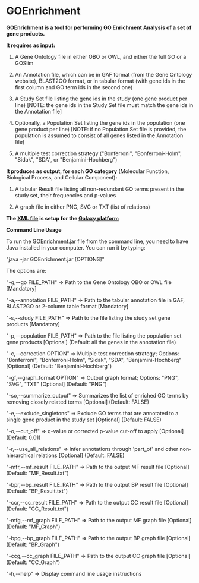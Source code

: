 # GOEnrichment

<b>GOEnrichment is a tool for performing GO Enrichment Analysis of a set of gene products.</b>

<b>It requires as input:</b>

1) A Gene Ontology file in either OBO or OWL, and either the full GO or a GOSlim

2) An Annotation file, which can be in GAF format (from the Gene Ontology website),
   BLAST2GO format, or in tabular format (with gene ids in the first column and GO term ids in the second one)

3) A Study Set file listing the gene ids in the study (one gene product per line)
   [NOTE: the gene ids in the Study Set file must match the gene ids in the Annotation file]

4) Optionally, a Population Set listing the gene ids in the population (one gene product per line)
   [NOTE: if no Population Set file is provided, the population is assumed to consist of all genes listed in
   the Annotation file]

5) A multiple test correction strategy ("Bonferroni", "Bonferroni-Holm", "Sidak", "SDA", or "Benjamini-Hochberg")

<b>It produces as output, for each GO category</b> (Molecular Function, Biological Process, and Cellular Component)<b>:</b>

1) A tabular Result file listing all non-redundant GO terms present in the study set, their frequencies and p-values

2) A graph file in either PNG, SVG or TXT (list of relations)

<b>The [XML file](https://github.com/DanFaria/GOEnrichment/blob/master/goenrichment.xml) is setup for the [Galaxy platform](https://usegalaxy.org/)</b>


<b>Command Line Usage</b>

To run the [GOEnrichment.jar](https://github.com/DanFaria/GOEnrichment/releases/download/v2.0.1/GOEnrichment.jar) file from the command line, you need to have Java installed in your computer. You can run it by typing:

"java -jar GOEnrichment.jar [OPTIONS]"

The options are:

"-g,--go FILE_PATH" => Path to the Gene Ontology OBO or OWL file [Mandatory]

"-a,--annotation FILE_PATH" => Path to the tabular annotation file in GAF, BLAST2GO or 2-column table format [Mandatory]

"-s,--study FILE_PATH" => Path to the file listing the study set gene products [Mandatory]

"-p,--population FILE_PATH" => Path to the file listing the population set gene products [Optional] (Default: all the genes in the annotation file)

"-c,--correction OPTION" => Multiple test correction strategy; Options: "Bonferroni", "Bonferroni-Holm", "Sidak", "SDA", "Benjamini-Hochberg" [Optional] (Default: "Benjamini-Hochberg")

"-gf,--graph_format OPTION" => Output graph format; Options: "PNG", "SVG", "TXT" [Optional] (Default: "PNG")

"-so,--summarize_output" => Summarizes the list of enriched GO terms by removing closely related terms [Optional] (Default: FALSE)

"-e,--exclude_singletons" => Exclude GO terms that are annotated to a single gene product in the study set [Optional] (Default: FALSE)

"-o,--cut_off" => q-value or corrected p-value cut-off to apply [Optional] (Default: 0.01)

"-r,--use_all_relations" => Infer annotations through 'part_of' and other non-hierarchical relations [Optional] (Default: FALSE)

"-mfr,--mf_result FILE_PATH" => Path to the output MF result file [Optional] (Default: "MF_Result.txt")

"-bpr,--bp_result FILE_PATH" => Path to the output BP result file [Optional] (Default: "BP_Result.txt")

"-ccr,--cc_result FILE_PATH" => Path to the output CC result file [Optional] (Default: "CC_Result.txt")

"-mfg,--mf_graph FILE_PATH" => Path to the output MF graph file [Optional] (Default: "MF_Graph")

"-bpg,--bp_graph FILE_PATH" => Path to the output BP graph file [Optional] (Default: "BP_Graph")

"-ccg,--cc_graph FILE_PATH" => Path to the output CC graph file [Optional] (Default: "CC_Graph")

"-h,--help" => Display command line usage instructions
